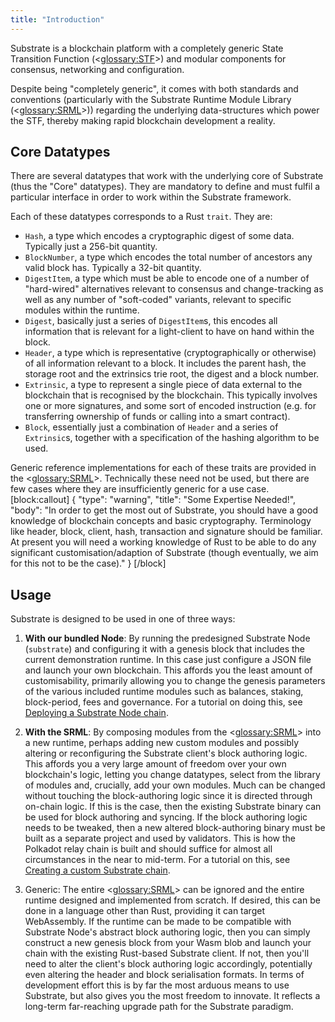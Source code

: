 ```yaml
---
title: "Introduction"
---
```

Substrate is a blockchain platform with a completely generic State Transition Function (<<glossary:STF>>) and modular components for consensus, networking and configuration.

Despite being "completely generic", it comes with both standards and conventions (particularly with the Substrate Runtime Module Library (<<glossary:SRML>>)) regarding the underlying data-structures which power the STF, thereby making rapid blockchain development a reality.

## Core Datatypes

There are several datatypes that work with the underlying core of Substrate (thus the "Core" datatypes). They are mandatory to define and must fulfil a particular interface in order to work within the Substrate framework.

Each of these datatypes corresponds to a Rust `trait`. They are:

- `Hash`, a type which encodes a cryptographic digest of some data. Typically just a 256-bit quantity.
- `BlockNumber`, a type which encodes the total number of ancestors any valid block has. Typically a 32-bit quantity.
- `DigestItem`, a type which must be able to encode one of a number of "hard-wired" alternatives relevant to consensus and change-tracking as well as any number of "soft-coded" variants, relevant to specific modules within the runtime.
- `Digest`, basically just a series of `DigestItem`s, this encodes all information that is relevant for a light-client to have on hand within the block.
- `Header`, a type which is representative (cryptographically or otherwise) of all information relevant to a block. It includes the parent hash, the storage root and the extrinsics trie root, the digest and a block number.
- `Extrinsic`, a type to represent a single piece of data external to the blockchain that is recognised by the blockchain. This typically involves one or more signatures, and some sort of encoded instruction (e.g. for transferring ownership of funds or calling into a smart contract).
- `Block`, essentially just a combination of `Header` and a series of `Extrinsic`s, together with a specification of the hashing algorithm to be used.

Generic reference implementations for each of these traits are provided in the <<glossary:SRML>>. Technically these need not be used, but there are few cases where they are insufficiently generic for a use case.
[block:callout]
{
  "type": "warning",
  "title": "Some Expertise Needed!",
  "body": "In order to get the most out of Substrate, you should have a good knowledge of blockchain concepts and basic cryptography. Terminology like header, block, client, hash, transaction and signature should be familiar. At present you will need a working knowledge of Rust to be able to do any significant customisation/adaption of Substrate (though eventually, we aim for this not to be the case)."
}
[/block]

## Usage

Substrate is designed to be used in one of three ways:

1. **With our bundled Node**: By running the predesigned Substrate Node (`substrate`) and configuring it with a genesis block that includes the current demonstration runtime. In this case just configure a JSON file and launch your own blockchain. This affords you the least amount of customisability, primarily allowing you to change the genesis parameters of the various included runtime modules such as balances, staking, block-period, fees and governance. For a tutorial on doing this, see [Deploying a Substrate Node chain](doc:deploying-a-substrate-node-chain).

2. **With the SRML**: By composing modules from the <<glossary:SRML>> into a new runtime, perhaps adding new custom modules and possibly altering or reconfiguring the Substrate client's block authoring logic. This affords you a very large amount of freedom over your own blockchain's logic, letting you change datatypes, select from the library of modules and, crucially, add your own modules. Much can be changed without touching the block-authoring logic since it is directed through on-chain logic. If this is the case, then the existing Substrate binary can be used for block authoring and syncing. If the block authoring logic needs to be tweaked, then a new altered block-authoring binary must be built as a separate project and used by validators. This is how the Polkadot relay chain is built and should suffice for almost all circumstances in the near to mid-term. For a tutorial on this, see [Creating a custom Substrate chain](doc:creating-a-custom-substrate-chain).

3. Generic: The entire <<glossary:SRML>> can be ignored and the entire runtime designed and implemented from scratch. If desired, this can be done in a language other than Rust, providing it can target WebAssembly. If the runtime can be made to be compatible with Substrate Node's abstract block authoring logic, then you can simply construct a new genesis block from your Wasm blob and launch your chain with the existing Rust-based Substrate client. If not, then you'll need to alter the client's block authoring logic accordingly, potentially even altering the header and block serialisation formats. In terms of development effort this is by far the most arduous means to use Substrate, but also gives you the most freedom to innovate. It reflects a long-term far-reaching upgrade path for the Substrate paradigm.
